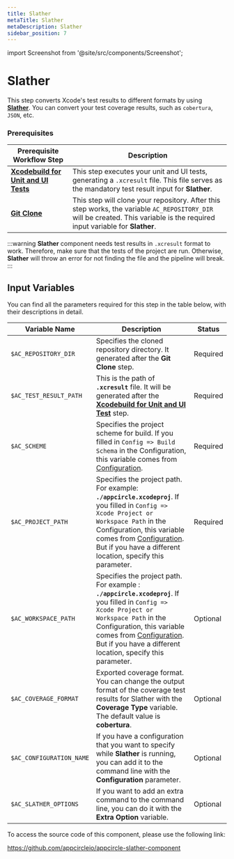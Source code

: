 ```yaml
---
title: Slather
metaTitle: Slather
metaDescription: Slather
sidebar_position: 7
---
```


import Screenshot from '@site/src/components/Screenshot';

# Slather

This step converts Xcode's test results to different formats by using [**Slather**](https://github.com/SlatherOrg/slather/). You can convert your test coverage results, such as `cobertura`, `JSON`, etc.

### Prerequisites

| Prerequisite Workflow Step                      | Description                                     |
|-------------------------------------------------|-------------------------------------------------|
| [**Xcodebuild for Unit and UI Tests**](https://docs.appcircle.io/workflows/ios-specific-workflow-steps#xcodebuild-for-unit-and-ui-tests) | This step executes your unit and UI tests, generating a `.xcresult` file. This file serves as the mandatory test result input for **Slather**. |
| [**Git Clone**](https://docs.appcircle.io/workflows/common-workflow-steps/#git-clone) | This step will clone your repository. After this step works, the variable `AC_REPOSITORY_DIR` will be created. This variable is the required input variable for **Slather**. |


<Screenshot url='https://cdn.appcircle.io/docs/assets/BE2830-slatherOrder.png' />

:::warning
**Slather** component needs test results in `.xcresult` format to work. Therefore, make sure that the tests of the project are run. Otherwise, **Slather** will throw an error for not finding the file and the pipeline will break. 
:::

## Input Variables

You can find all the parameters required for this step in the table below, with their descriptions in detail.

<Screenshot url='https://cdn.appcircle.io/docs/assets/BE2830-slatherInput.png' />

| Variable Name           | Description                          | Status                           |
|-------------------------|--------------------------------------|----------------------------------|
| `$AC_REPOSITORY_DIR`    | Specifies the cloned repository directory. It generated after the **Git Clone** step. | Required |
| `$AC_TEST_RESULT_PATH`  | This is the path of **`.xcresult`** file. It will be generated after the [**Xcodebuild for Unit and UI Test**](https://docs.appcircle.io/workflows/ios-specific-workflow-steps#xcodebuild-for-unit-and-ui-tests) step. | Required |
| `$AC_SCHEME`            | Specifies the project scheme for build. If you filled in `Config => Build Schema` in the Configuration, this variable comes from [Configuration](https://docs.appcircle.io/build/building-ios-applications#build-configuration). | Required |
| `$AC_PROJECT_PATH`      | Specifies the project path. For example: **`./appcircle.xcodeproj`**. If you filled in `Config => Xcode Project or Workspace Path` in the Configuration, this variable comes from [Configuration](https://docs.appcircle.io/build/building-ios-applications#build-configuration). But if you have a different location, specify this parameter. | Required |
| `$AC_WORKSPACE_PATH`    | Specifies the project path. For example : **`./appcircle.xcodeproj`**. If you filled in `Config => Xcode Project or Workspace Path` in the Configuration, this variable comes from [Configuration](https://docs.appcircle.io/build/building-ios-applications#build-configuration). But if you have a different location, specify this parameter. | Optional |
| `$AC_COVERAGE_FORMAT`   | Exported coverage format. You can change the output format of the coverage test results for Slather with the **Coverage Type** variable. The default value is **cobertura**. | Optional |
| `$AC_CONFIGURATION_NAME`| If you have a configuration that you want to specify while **Slather** is running, you can add it to the command line with the **Configuration** parameter. | Optional |
| `$AC_SLATHER_OPTIONS`   | If you want to add an extra command to the command line, you can do it with the **Extra Option** variable. | Optional |


To access the source code of this component, please use the following link:

https://github.com/appcircleio/appcircle-slather-component